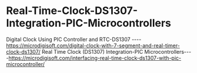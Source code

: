 # Real-Time-Clock-DS1307-Integration-PIC-Microcontrollers
Digital Clock Using PIC Controller and RTC-DS1307 ----https://microdigisoft.com/digital-clock-with-7-segment-and-real-timer-clock-ds1307/
Real Time Clock (DS1307) Integration-PIC Microcontrollers----https://microdigisoft.com/interfacing-real-time-clock-ds1307-with-pic-microcontroller/
